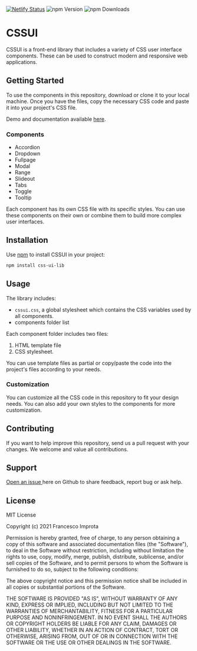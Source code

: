 [![Netlify Status](https://api.netlify.com/api/v1/badges/72e8ba7d-b54f-4a7c-a6fa-6028134a7520/deploy-status)](https://app.netlify.com/sites/css-ui/deploys)
![npm Version](https://img.shields.io/npm/v/css-ui-lib?style=flat-square)
![npm Downloads](https://img.shields.io/npm/dt/css-ui-lib?logo=npm&style=flat-square)


# CSSUI

CSSUI is a front-end library that includes a variety of CSS user interface components. These can be used to construct modern and responsive web applications.

## Getting Started

To use the components in this repository, download or clone it to your local machine. Once you have the files, copy the necessary CSS code and paste it into your project's CSS file.

Demo and documentation available [here](https://www.cssui.dev/).

### Components

- Accordion
- Dropdown
- Fullpage
- Modal
- Range
- Slideout
- Tabs
- Toggle
- Tooltip

Each component has its own CSS file with its specific styles. You can use these components on their own or combine them to build more complex user interfaces.

## Installation

Use [npm](https://www.npmjs.com/package/css-ui-lib) to install CSSUI in your project:

```bash
npm install css-ui-lib
```

## Usage

The library includes:
- `cssui.css`, a global stylesheet which contains the CSS variables used by all components.
- components folder list

Each component folder includes two files:

1. HTML template file
2. CSS stylesheet.

You can use template files as partial or copy/paste the code into the project's files according to your needs.

### Customization

You can customize all the CSS code in this repository to fit your design needs. You can also add your own styles to the components for more customization.

## Contributing

If you want to help improve this repository, send us a pull request with your changes. We welcome and value all contributions.

## Support

[Open an issue ](https://github.com/zetareticoli/cssui/issues) here on Github to share feedback, report bug or ask help.

## License

MIT License

Copyright (c) 2021 Francesco Improta

Permission is hereby granted, free of charge, to any person obtaining a copy
of this software and associated documentation files (the "Software"), to deal
in the Software without restriction, including without limitation the rights
to use, copy, modify, merge, publish, distribute, sublicense, and/or sell
copies of the Software, and to permit persons to whom the Software is
furnished to do so, subject to the following conditions:

The above copyright notice and this permission notice shall be included in all
copies or substantial portions of the Software.

THE SOFTWARE IS PROVIDED "AS IS", WITHOUT WARRANTY OF ANY KIND, EXPRESS OR
IMPLIED, INCLUDING BUT NOT LIMITED TO THE WARRANTIES OF MERCHANTABILITY,
FITNESS FOR A PARTICULAR PURPOSE AND NONINFRINGEMENT. IN NO EVENT SHALL THE
AUTHORS OR COPYRIGHT HOLDERS BE LIABLE FOR ANY CLAIM, DAMAGES OR OTHER
LIABILITY, WHETHER IN AN ACTION OF CONTRACT, TORT OR OTHERWISE, ARISING FROM,
OUT OF OR IN CONNECTION WITH THE SOFTWARE OR THE USE OR OTHER DEALINGS IN THE
SOFTWARE.



